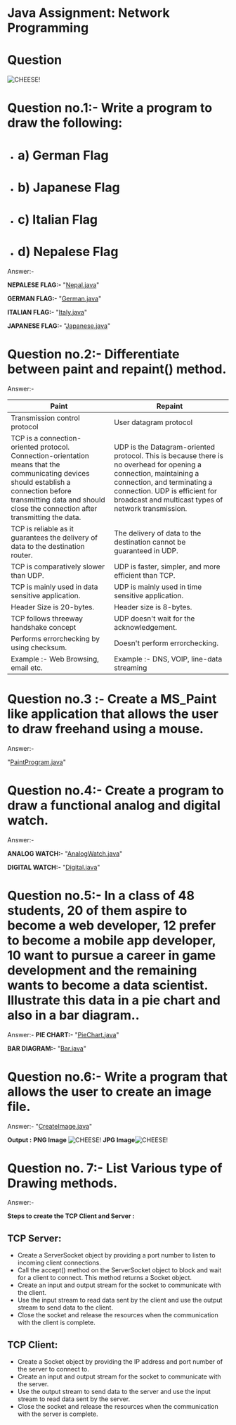# Java Assignment: Network Programming 

# Question

![CHEESE!](graphics.png)

# Question no.1:- Write a program to draw the following:
- # a) German Flag
- # b) Japanese Flag
- # c) Italian Flag
- # d) Nepalese Flag

Answer:-

**NEPALESE FLAG:-** "[Nepal.java](https://github.com/dhunganaPradeep/Java/blob/main/Assignments/Graphics/Nepal.java)"

**GERMAN FLAG:-** "[German.java](https://github.com/dhunganaPradeep/Java/blob/main/Assignments/Graphics/German.java)"

**ITALIAN FLAG:-** "[Italy.java](https://github.com/dhunganaPradeep/Java/blob/main/Assignments/Graphics/Italy.java)"

**JAPANESE FLAG:-** "[Japanese.java](https://github.com/dhunganaPradeep/Java/blob/main/Assignments/Graphics/Japanese.java)"

# Question no.2:- Differentiate between paint and repaint() method.

Answer:-


 | Paint  | Repaint |
| ------------- | ------------- |
| Transmission control protocol |User datagram protocol |
| TCP is a connection-oriented protocol. Connection-orientation means that the communicating devices should establish a connection before transmitting data and should close the connection after transmitting the data. | UDP is the Datagram-oriented protocol. This is because there is no overhead for opening a connection, maintaining a connection, and terminating a connection. UDP is efficient for broadcast and multicast types of network transmission. |
|TCP is reliable as it guarantees the delivery of data to the destination router.  |The delivery of data to the destination cannot be guaranteed in UDP. |
|	TCP is comparatively slower than UDP.  |UDP is faster, simpler, and more efficient than TCP.  |
| TCP is mainly used in data sensitive application.  | UDP is mainly used in time sensitive application. |
| Header Size is 20-bytes.  | Header size is 8-bytes.  |
| TCP follows threeway handshake concept  | UDP doesn't wait for the acknowledgement.  |
| Performs errorchecking by using checksum.  | Doesn't perform errorchecking. |
|Example :- Web Browsing, email etc.  | Example :- DNS, VOIP, line-data streaming |



# Question no.3 :- Create a MS_Paint like application that allows the user to draw freehand using a mouse.

Answer:-

 "[PaintProgram.java](https://github.com/dhunganaPradeep/Java/blob/main/Assignments/Graphics/PaintProgram.java)"  


# Question no.4:-  Create a program to draw a functional analog and digital watch.

Answer:- 

**ANALOG WATCH:-** "[AnalogWatch.java](https://github.com/dhunganaPradeep/Java/blob/main/Assignments/Graphics/AnalogWatch.java)"

**DIGITAL WATCH:-** "[Digital.java](https://github.com/dhunganaPradeep/Java/blob/main/Assignments/Graphics/Digital.java)"

  
# Question no.5:-   In a class of 48 students, 20 of them aspire to become a web developer, 12 prefer to become a mobile app developer, 10 want to pursue a career in game development and the remaining wants to become a data scientist. Illustrate this data in a pie chart and also in a bar diagram..

Answer:- 
**PIE CHART:-** "[PieChart.java](https://github.com/dhunganaPradeep/Java/blob/main/Assignments/Graphics/PieChart.java)"

**BAR DIAGRAM:-** "[Bar.java](https://github.com/dhunganaPradeep/Java/blob/main/Assignments/Graphics/Bar.java)"

# Question no.6:- Write a program that allows the user to create an image file.


Answer:- "[CreateImage.java](https://github.com/dhunganaPradeep/Java/blob/main/Assignments/Graphics/CreateImage.java)"

**Output :**
           **PNG Image** ![CHEESE!](mydrawing.png)
            **JPG Image**![CHEESE!](mydrawing.jpg)


# Question no. 7:- List Various type of Drawing methods.

Answer:-

**Steps to create the TCP Client and Server :**

## TCP Server:

- Create a ServerSocket object by providing a port number to listen to incoming client connections.
- Call the accept() method on the ServerSocket object to block and wait for a client to connect. This method returns a Socket object.
- Create an input and output stream for the socket to communicate with the client.
- Use the input stream to read data sent by the client and use the output stream to send data to the client.
- Close the socket and release the resources when the communication with the client is complete.

## TCP Client:

- Create a Socket object by providing the IP address and port number of the server to connect to.
- Create an input and output stream for the socket to communicate with the server.
- Use the output stream to send data to the server and use the input stream to read data sent by the server.
- Close the socket and release the resources when the communication with the server is complete.

